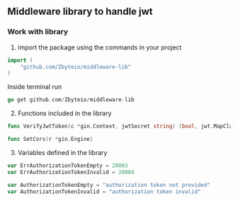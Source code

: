 ## Middleware library to handle jwt

### Work with library

1. import the package using the commands in your project

```go
import (
	"github.com/Zbyteio/middleware-lib"
)

```
Inside terminal run 
```go
go get github.com/Zbyteio/middleware-lib

```
2. Functions included in the library

```go
func VerifyJwtToken(c *gin.Context, jwtSecret string) (bool, jwt.MapClaims, int, error)
```

```go
func SetCors(r *gin.Engine) 
```

3. Variables defined in the library

```go
var ErrAuthorizationTokenEmpty = 20003
var ErrAuthorizationTokenInvalid = 20004

var AuthorizationTokenEmpty = "authorization token not provided"
var AuthorizationTokenInvalid = "authorization token invalid"
```



